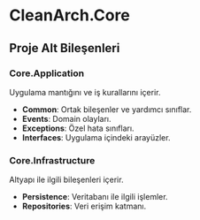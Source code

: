 # CleanArch.Core

## Proje Alt Bileşenleri

### Core.Application
Uygulama mantığını ve iş kurallarını içerir. 
- **Common**: Ortak bileşenler ve yardımcı sınıflar.
- **Events**: Domain olayları.
- **Exceptions**: Özel hata sınıfları.
- **Interfaces**: Uygulama içindeki arayüzler.

### Core.Infrastructure
Altyapı ile ilgili bileşenleri içerir.
- **Persistence**: Veritabanı ile ilgili işlemler.
- **Repositories**: Veri erişim katmanı.
